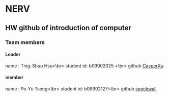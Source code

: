 # NERV
## HW github of introduction of computer

### Team members
#### Leader
name : Ting-Shuo Hsu<\br>
student id: b09902025 <\br>
github [CasperXu](https://l.facebook.com/l.php?u=https%3A%2F%2Fgithub.com%2FCasperXu%3Ffbclid%3DIwAR0s3jPnzU216qnDp6DixGF2Hx2KUvF0oc-zK_1r94X9R8fsARMIsnDmup8&h=AT15nMczSwWY74DE6gmze0UK2tdiMMucPMFMeKaRLF71xnXT06Uk9rX8fDOFqwfjgfk5kSzDTrPcfSj8EjEnKfWl7m0HzOglOktmd3Fb5giRo8Iw-MgQ9muW2SLTWPU-14SUbjJc7Y9a0nTd-g-LhA)

#### member
name : Po-Yu Tseng<\br>
student id: b09902127<\br>
github [spockwall](https://github.com/spockwall)
